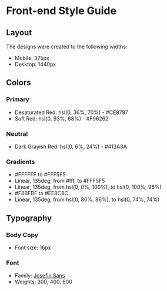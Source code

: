 # Front-end Style Guide

## Layout

The designs were created to the following widths:

- Mobile: 375px
- Desktop: 1440px

## Colors

### Primary

- Desaturated Red: hsl(0, 36%, 70%) - #CE9797
- Soft Red: hsl(0, 93%, 68%) - #F96262

### Neutral

- Dark Grayish Red: hsl(0, 6%, 24%) - #413A3A

### Gradients

- #FFFFFF to #FFF5F5
- Linear, 135deg, from #fff, to #FFF5F5
- Linear, 135deg, from hsl(0, 0%, 100%), to hsl(0, 100%, 98%)
- #F8BFBF to #EE8C8C
- Linear, 135deg, from hsl(0, 80%, 86%), to hsl(0, 74%, 74%)

## Typography

### Body Copy

- Font size: 16px

### Font

- Family: [Josefin Sans](https://fonts.google.com/specimen/Josefin+Sans)
- Weights: 300, 400, 600
